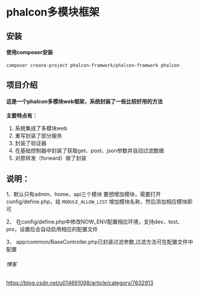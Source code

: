 # phalcon多模块框架

## 安装
#### 使用composer安装
```
composer create-project phalcon-framwork/phalcon-framwork phalcon
```

## 项目介绍
#### 这是一个phalcon多模块web框架，系统封装了一些比较好用的方法
**主要特点有：**
1. 系统集成了多模块web
2. 重写封装了部分服务
3. 封装了验证器
4. 在基础控制器中封装了获取get、post、json参数并自动过滤数据
5. 对原转发（forward）做了封装


## 说明：
1、默认只有admin、home、api三个模块
要想增加模块，需要打开config/define.php，给 `MODULE_ALLOW_LIST` 增加模块名称，然后添加相应模块即可


2、 在config/define.php中修改NOW_ENV配置相应环境，支持dev、test、pro，设置后会自动启用相应的配置文件

3、 app/common/BaseController.php已封装过滤参数,过滤方法可在配置文件中配置




###### 博客
https://blog.csdn.net/u014691098/article/category/7632913
